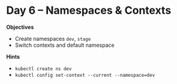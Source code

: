 # Day 6 – Namespaces & Contexts

**Objectives**
- Create namespaces `dev`, `stage`
- Switch contexts and default namespace

**Hints**
- `kubectl create ns dev`
- `kubectl config set-context --current --namespace=dev`
